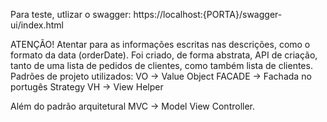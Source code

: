 Para teste, utlizar o swagger:
https://localhost:{PORTA}/swagger-ui/index.html

ATENÇÃO! Atentar para as informações escritas nas descrições, como o formato da data (orderDate).
Foi criado, de forma abstrata, API de criação, tanto de uma lista de pedidos de clientes, como também lista de clientes.
Padrões de projeto utilizados:
VO -> Value Object
FACADE -> Fachada no portugês
Strategy
VH -> View Helper

Além do padrão arquitetural MVC -> Model View Controller.
